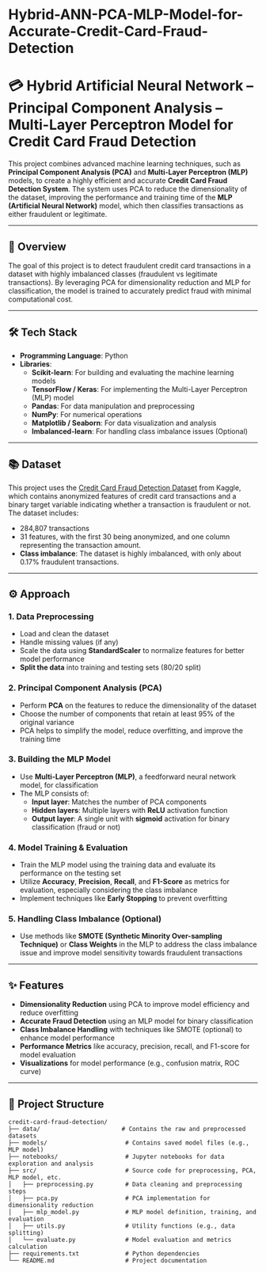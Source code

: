# Hybrid-ANN-PCA-MLP-Model-for-Accurate-Credit-Card-Fraud-Detection

# 💳 Hybrid Artificial Neural Network – Principal Component Analysis – Multi-Layer Perceptron Model for Credit Card Fraud Detection

This project combines advanced machine learning techniques, such as **Principal Component Analysis (PCA)** and **Multi-Layer Perceptron (MLP)** models, to create a highly efficient and accurate **Credit Card Fraud Detection System**. The system uses PCA to reduce the dimensionality of the dataset, improving the performance and training time of the **MLP (Artificial Neural Network)** model, which then classifies transactions as either fraudulent or legitimate.

---

## 🚀 Overview

The goal of this project is to detect fraudulent credit card transactions in a dataset with highly imbalanced classes (fraudulent vs legitimate transactions). By leveraging PCA for dimensionality reduction and MLP for classification, the model is trained to accurately predict fraud with minimal computational cost.

---

## 🛠️ Tech Stack

- **Programming Language**: Python
- **Libraries**:
  - **Scikit-learn**: For building and evaluating the machine learning models
  - **TensorFlow / Keras**: For implementing the Multi-Layer Perceptron (MLP) model
  - **Pandas**: For data manipulation and preprocessing
  - **NumPy**: For numerical operations
  - **Matplotlib / Seaborn**: For data visualization and analysis
  - **Imbalanced-learn**: For handling class imbalance issues (Optional)

---

## 📚 Dataset

This project uses the [Credit Card Fraud Detection Dataset](https://www.kaggle.com/mlg-ulb/creditcardfraud) from Kaggle, which contains anonymized features of credit card transactions and a binary target variable indicating whether a transaction is fraudulent or not. The dataset includes:

- 284,807 transactions
- 31 features, with the first 30 being anonymized, and one column representing the transaction amount.
- **Class imbalance**: The dataset is highly imbalanced, with only about 0.17% fraudulent transactions.

---

## ⚙️ Approach

### 1. **Data Preprocessing**
   - Load and clean the dataset
   - Handle missing values (if any)
   - Scale the data using **StandardScaler** to normalize features for better model performance
   - **Split the data** into training and testing sets (80/20 split)

### 2. **Principal Component Analysis (PCA)**
   - Perform **PCA** on the features to reduce the dimensionality of the dataset
   - Choose the number of components that retain at least 95% of the original variance
   - PCA helps to simplify the model, reduce overfitting, and improve the training time

### 3. **Building the MLP Model**
   - Use **Multi-Layer Perceptron (MLP)**, a feedforward neural network model, for classification
   - The MLP consists of:
     - **Input layer**: Matches the number of PCA components
     - **Hidden layers**: Multiple layers with **ReLU** activation function
     - **Output layer**: A single unit with **sigmoid** activation for binary classification (fraud or not)

### 4. **Model Training & Evaluation**
   - Train the MLP model using the training data and evaluate its performance on the testing set
   - Utilize **Accuracy**, **Precision**, **Recall**, and **F1-Score** as metrics for evaluation, especially considering the class imbalance
   - Implement techniques like **Early Stopping** to prevent overfitting

### 5. **Handling Class Imbalance (Optional)**
   - Use methods like **SMOTE (Synthetic Minority Over-sampling Technique)** or **Class Weights** in the MLP to address the class imbalance issue and improve model sensitivity towards fraudulent transactions

---

## ✨ Features

- **Dimensionality Reduction** using PCA to improve model efficiency and reduce overfitting
- **Accurate Fraud Detection** using an MLP model for binary classification
- **Class Imbalance Handling** with techniques like SMOTE (optional) to enhance model performance
- **Performance Metrics** like accuracy, precision, recall, and F1-score for model evaluation
- **Visualizations** for model performance (e.g., confusion matrix, ROC curve)

---

## 📁 Project Structure

```plaintext
credit-card-fraud-detection/
├── data/                       # Contains the raw and preprocessed datasets
├── models/                      # Contains saved model files (e.g., MLP model)
├── notebooks/                   # Jupyter notebooks for data exploration and analysis
├── src/                         # Source code for preprocessing, PCA, MLP model, etc.
│   ├── preprocessing.py         # Data cleaning and preprocessing steps
│   ├── pca.py                   # PCA implementation for dimensionality reduction
│   ├── mlp_model.py             # MLP model definition, training, and evaluation
│   ├── utils.py                 # Utility functions (e.g., data splitting)
│   └── evaluate.py              # Model evaluation and metrics calculation
├── requirements.txt             # Python dependencies
└── README.md                    # Project documentation
